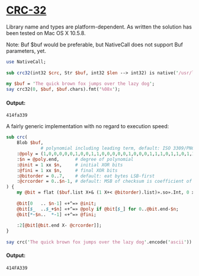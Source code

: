 [1]: http://rosettacode.org/wiki/CRC-32

# [CRC-32][1]

Library name and types are platform-dependent. As written the solution has been tested on Mac OS X 10.5.8.



Note: Buf $buf would be preferable, but NativeCall does not support Buf parameters, yet.

```perl
use NativeCall;
 
sub crc32(int32 $crc, Str $buf, int32 $len --> int32) is native('/usr/lib/libz.dylib') { * }
 
my $buf = 'The quick brown fox jumps over the lazy dog';
say crc32(0, $buf, $buf.chars).fmt('%08x');
```

#### Output:
```
414fa339
```


A fairly generic implementation with no regard to execution speed:

```perl
sub crc(
    Blob $buf,
             # polynomial including leading term, default: ISO 3309/PNG/gzip
    :@poly = (1,0,0,0,0,0,1,0,0,1,1,0,0,0,0,0,1,0,0,0,1,1,1,0,1,1,0,1,1,0,1,1,1),
    :$n = @poly.end,      # degree of polynomial
    :@init = 1 xx $n,     # initial XOR bits
    :@fini = 1 xx $n,     # final XOR bits
    :@bitorder = 0..7,    # default: eat bytes LSB-first
    :@crcorder = 0..$n-1, # default: MSB of checksum is coefficient of x⁰
) {
    my @bit = flat ($buf.list X+& (1 X+< @bitorder).list)».so».Int, 0 xx $n;
 
    @bit[0   .. $n-1] «+^=» @init;
    @bit[$_  ..$_+$n] «+^=» @poly if @bit[$_] for 0..@bit.end-$n;
    @bit[*-$n..  *-1] «+^=» @fini;
 
    :2[@bit[@bit.end X- @crcorder]];
}
 
say crc('The quick brown fox jumps over the lazy dog'.encode('ascii')).base(16);
```

#### Output:
```
414FA339
```